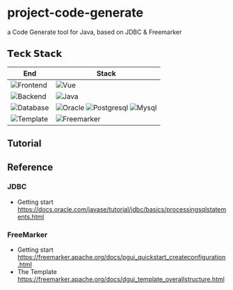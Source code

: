 # project-code-generate
a Code Generate tool for Java, based on JDBC & Freemarker

## 𝗧𝗲𝗰𝗸 𝗦𝘁𝗮𝗰𝗸
|End                            |Stack                              |
| ------------------------------------------------------------ | ------------------------------------------------------------ |
|![Frontend](https://img.shields.io/badge/-Frontend-black?style=flat) |![Vue](https://img.shields.io/badge/-Vue-green?logo=vue.js)|
|![Backend](https://img.shields.io/badge/-Backend-black?style=flat) |![Java](https://img.shields.io/badge/-JDBC-red?logo=JDBC) |
|![Database](https://img.shields.io/badge/-Database-black?style=flat) | ![Oracle](https://img.shields.io/badge/-Oracle-ff69b4?logo=oracle) ![Postgresql](https://img.shields.io/badge/-Postgresql-9cf?logo=postgresql) ![Mysql](https://img.shields.io/badge/-Mysql-lightgrey?logo=mysql)|
|![Template](https://img.shields.io/badge/-Template-black?style=flat)|![Freemarker](https://img.shields.io/badge/-Freemarker-orange?)|

## Tutorial


## Reference
### JDBC
+ Getting start  
  https://docs.oracle.com/javase/tutorial/jdbc/basics/processingsqlstatements.html
### FreeMarker
+ Getting start  
  https://freemarker.apache.org/docs/pgui_quickstart_createconfiguration.html
+ The Template  
  https://freemarker.apache.org/docs/dgui_template_overallstructure.html
